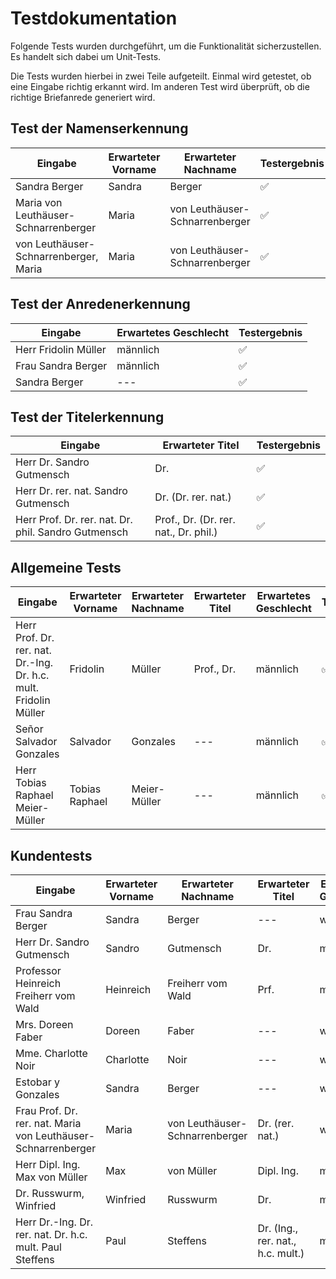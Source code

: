 # Testdokumentation

Folgende Tests wurden durchgeführt, um die Funktionalität sicherzustellen. Es handelt sich dabei um Unit-Tests.

Die Tests wurden hierbei in zwei Teile aufgeteilt. Einmal wird getestet, ob eine Eingabe richtig erkannt wird. Im anderen Test wird überprüft, ob die richtige Briefanrede generiert wird.


## Test der Namenserkennung
| Eingabe | Erwarteter Vorname | Erwarteter Nachname | Testergebnis |
| - | - | - | - |
| Sandra Berger | Sandra | Berger | ✅ |
| Maria von Leuthäuser-Schnarrenberger | Maria | von Leuthäuser-Schnarrenberger | ✅ |
| von Leuthäuser-Schnarrenberger, Maria | Maria | von Leuthäuser-Schnarrenberger | ✅ |


## Test der Anredenerkennung

| Eingabe | Erwartetes Geschlecht | Testergebnis |
| - | - | - |
| Herr Fridolin Müller | männlich | ✅ |
| Frau Sandra Berger | männlich | ✅ |
| Sandra Berger | --- | ✅ |


## Test der Titelerkennung

| Eingabe | Erwarteter Titel | Testergebnis |
| - | - | - |
| Herr Dr. Sandro Gutmensch | Dr. | ✅ |
| Herr Dr. rer. nat. Sandro Gutmensch | Dr. (Dr. rer. nat.) | ✅ |
| Herr Prof. Dr. rer. nat. Dr. phil. Sandro Gutmensch | Prof., Dr. (Dr. rer. nat., Dr. phil.) | ✅ |


## Allgemeine Tests

| Eingabe |  Erwarteter Vorname | Erwarteter Nachname | Erwarteter Titel | Erwartetes Geschlecht | Testergebnis |
| - | - | - | - | - | - |
| Herr Prof. Dr. rer. nat. Dr.-Ing. Dr. h.c. mult. Fridolin Müller | Fridolin | Müller | Prof., Dr. | männlich | ✅ |
| Señor Salvador Gonzales | Salvador | Gonzales | --- | männlich | ✅ |
| Herr Tobias Raphael Meier-Müller | Tobias Raphael | Meier-Müller | --- | männlich | ✅ |


## Kundentests

| Eingabe | Erwarteter Vorname | Erwarteter Nachname | Erwarteter Titel | Erwartetes Geschlecht | Erwartete Nationalität | Testergebnis |
| - | - | - | - | - | - | - |
Frau Sandra Berger | Sandra | Berger | --- | weiblich | Deutsch | ❌ |
Herr Dr. Sandro Gutmensch | Sandro | Gutmensch | Dr. | männlich | Deutsch | ❌ |
Professor Heinreich Freiherr vom Wald | Heinreich | Freiherr vom Wald | Prf. | männlich | Deutsch | ❌ |
Mrs. Doreen Faber | Doreen | Faber | --- | weiblich | Deutsch | ❌ |
Mme. Charlotte Noir | Charlotte | Noir | --- | weiblich | Englisch | ❌ |
Estobar y Gonzales | Sandra | Berger | --- | weiblich | Deutsch | ❌ |
Frau Prof. Dr. rer. nat. Maria von Leuthäuser-Schnarrenberger | Maria | von Leuthäuser-Schnarrenberger | Dr. (rer. nat.) | weiblich | Deutsch | ❌ |
Herr Dipl. Ing. Max von Müller | Max | von Müller | Dipl. Ing. | männlich | Deutsch | ❌ |
Dr. Russwurm, Winfried | Winfried | Russwurm | Dr. | männlich | Deutsch | ❌ |
Herr Dr.-Ing. Dr. rer. nat. Dr. h.c. mult. Paul Steffens | Paul | Steffens | Dr. (Ing., rer. nat., h.c. mult.) | männlich | Deutsch | ❌ |

<!-- ❌  oder ✅ -->